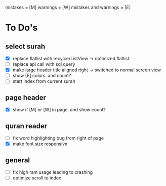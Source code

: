 mistakes = [M]
warnings = [W]
mistakes and warnings = [E]

# To Do's

## select surah

- [x] replace flatlist with recylcerListView -> optimized flatlist
- [ ] replace api call with sql query
- [x] make large header title aligned right -> switched to normal screen view
- [ ] show [E] colors. and count?
- [ ] start index from current surah

## page header

- [x] show if [M] or [W] in page. and show count?

## quran reader

- [ ] fix word highlighting bug from right of page
- [x] make font size responsive

## general

- [ ] fix high ram usage leading to crashing
- [ ] optimize scroll to index
